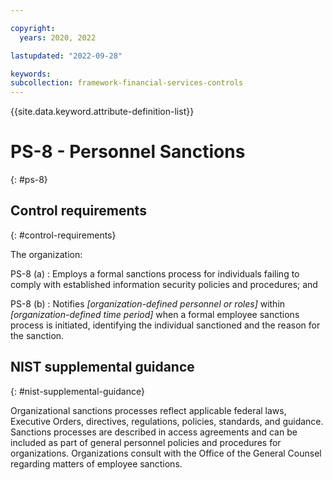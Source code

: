 ```yaml
---

copyright:
  years: 2020, 2022

lastupdated: "2022-09-28"

keywords: 
subcollection: framework-financial-services-controls
---
```


{{site.data.keyword.attribute-definition-list}}

         
# PS-8 - Personnel Sanctions
{: #ps-8}

## Control requirements
{: #control-requirements}

The organization:

PS-8 (a)
    : Employs a formal sanctions process for individuals failing to comply with established information security policies and procedures; and

PS-8 (b)
    : Notifies _[organization-defined personnel or roles]_ within _[organization-defined time period]_ when a formal employee sanctions process is initiated, identifying the individual sanctioned and the reason for the sanction.

## NIST supplemental guidance
{: #nist-supplemental-guidance}

Organizational sanctions processes reflect applicable federal laws, Executive Orders, directives, regulations, policies, standards, and guidance. Sanctions processes are described in access agreements and can be included as part of general personnel policies and procedures for organizations. Organizations consult with the Office of the General Counsel regarding matters of employee sanctions.



